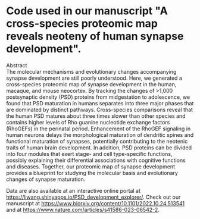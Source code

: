 # Code used in our manuscript "A cross-species proteomic map reveals neoteny of human synapse development".
Abstract \
The molecular mechanisms and evolutionary changes accompanying synapse development are still poorly understood. Here, we generated a cross-species proteomic map of synapse development in the human, macaque, and mouse neocortex. By tracking the changes of >1,000 postsynaptic density (PSD) proteins from midgestation to adolescence, we found that PSD maturation in humans separates into three major phases that are dominated by distinct pathways. Cross-species comparisons reveal that the human PSD matures about three times slower than other species and contains higher levels of Rho guanine nucleotide exchange factors (RhoGEFs) in the perinatal period. Enhancement of the RhoGEF signaling in human neurons delays the morphological maturation of dendritic spines and functional maturation of synapses, potentially contributing to the neotenic traits of human brain development. In addition, PSD proteins can be divided into four modules that exert stage- and cell type-specific functions, possibly explaining their differential associations with cognitive functions and diseases. Together, our proteomic map of synapse development provides a blueprint for studying the molecular basis and evolutionary changes of synapse maturation.

Data are also available at an interactive online portal at https://liwang.shinyapps.io/PSD_development_explorer/.
Check out our manuscript at https://www.biorxiv.org/content/10.1101/2022.10.24.513541 and at https://www.nature.com/articles/s41586-023-06542-2.
